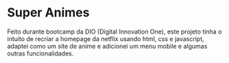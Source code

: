 <h1>Super Animes</h1>
<p>Feito durante bootcamp da DIO (Digital Innovation One), este projeto tinha o intuito de recriar a homepage da netflix usando html, css e javascript, adaptei como um site de anime e adicionei um menu mobile e algumas outras funcionalidades.</p>
